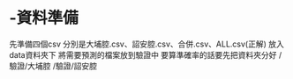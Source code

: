# -資料準備
先準備四個csv
分別是大埔腔.csv、詔安腔.csv、合併.csv、ALL.csv(正解)
放入data資料夾下
將需要預測的檔案放到驗證中
要算準確率的話要先把資料夾分好
/驗證/大埔腔
/驗證/詔安腔
